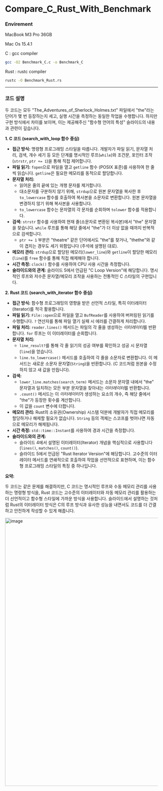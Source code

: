 # Compare_C_Rust_With_Benchmark

### Envirement
MacBook M3 Pro 36GB

Mac Os 15.4.1

C : gcc compiler 

```zsh
gcc -O2 Benchmark_C.c -o Benchmark_C
```

Rust : rustc compiler 

```zsh
rustc -O Benchmark_Rust.rs
```

---
### 코드 설명

두 코드는 모두 "The_Adventures_of_Sherlock_Holmes.txt" 파일에서 "the"라는 단어가 몇 번 등장하는지 세고, 실행 시간을 측정하는 동일한 작업을 수행합니다. 하지만 구현 방식에서 차이를 보이며, 이는 제공해주신 "함수형 언어의 특성" 슬라이드의 내용과 관련이 깊습니다.

**1. C 코드 (search_with_loop 함수 중심)**

* **접근 방식:** 명령형 프로그래밍 스타일을 따릅니다. 개발자가 파일 읽기, 문자열 처리, 검색, 개수 세기 등 모든 단계를 명시적인 루프(`while`)와 조건문, 포인터 조작(`strstr`, `ptr += 1`)을 통해 직접 제어합니다. 
* **파일 읽기:** `fopen`으로 파일을 열고 `getline` 함수 (POSIX 표준)를 사용하여 한 줄씩 읽습니다. `getline`은 필요한 메모리를 동적으로 할당합니다.
* **문자열 처리:**
    * 읽어온 줄의 끝에 있는 개행 문자를 제거합니다.
    * 대소문자를 구분하지 않기 위해, `strdup`으로 원본 문자열을 복사한 후 `to_lowercase` 함수를 호출하여 복사본을 소문자로 변환합니다. 원본 문자열을 변경하지 않기 위해 복사본을 사용합니다.
    * `to_lowercase` 함수는 문자열의 각 문자를 순회하며 `tolower` 함수를 적용합니다.
* **검색:** `strstr` 함수를 사용하여 현재 줄(소문자로 변환된 복사본)에서 "the" 문자열을 찾습니다. `while` 루프를 통해 해당 줄에서 "the"가 더 이상 없을 때까지 반복적으로 검색합니다.
    * `ptr += 1` 부분은 "theatre" 같은 단어에서도 "the"를 찾거나, "thethe"와 같이 겹치는 경우도 세기 위함입니다 (주석에 설명된 대로).
* **메모리 관리:** `strdup`으로 할당된 메모리(`lower_line`)와 `getline`이 할당한 메모리(`line`)를 `free` 함수를 통해 직접 해제해야 합니다.
* **시간 측정:** `clock()` 함수를 사용하여 CPU 사용 시간을 측정합니다.
* **슬라이드와의 관계:** 슬라이드 5에서 언급된 "C Loop Version"에 해당합니다. 명시적인 루프와 저수준 문자열/메모리 조작을 사용하는 전통적인 C 스타일의 구현입니다. 

**2. Rust 코드 (search_with_iterator 함수 중심)**

* **접근 방식:** 함수형 프로그래밍의 영향을 받은 선언적 스타일, 특히 이터레이터(Iterator)를 적극 활용합니다. 
* **파일 읽기:** `File::open`으로 파일을 열고 `BufReader`를 사용하여 버퍼링된 읽기를 수행합니다. `?` 연산자를 통해 파일 열기 실패 시 에러를 간결하게 처리합니다.
* **파일 처리:** `reader.lines()` 메서드는 파일의 각 줄을 생성하는 *이터레이터*를 반환합니다. `for` 루프는 이 이터레이터를 순회합니다.
* **문자열 처리:**
    * `line_result?`를 통해 각 줄 읽기의 성공 여부를 확인하고 성공 시 문자열(`line`)을 얻습니다.
    * `line.to_lowercase()` 메서드를 호출하여 각 줄을 소문자로 변환합니다. 이 메서드는 새로운 소문자 문자열(`String`)을 반환합니다. (C 코드처럼 원본을 수정하지 않고 새 값을 만듭니다).
* **검색:**
    * `lower_line.matches(search_term)` 메서드는 소문자 문자열 내에서 "the" 문자열과 일치하는 모든 부분 문자열을 찾아내는 *이터레이터*를 반환합니다. 
    * `.count()` 메서드는 이 *이터레이터*가 생성하는 요소의 개수, 즉 해당 줄에서 "the"가 등장한 횟수를 계산합니다. 
    * 이 값을 `count` 변수에 더합니다.
* **메모리 관리:** Rust의 소유권(Ownership) 시스템 덕분에 개발자가 직접 메모리를 할당하거나 해제할 필요가 없습니다. `String` 등의 객체는 스코프를 벗어나면 자동으로 메모리가 해제됩니다.
* **시간 측정:** `std::time::Instant`를 사용하여 경과 시간을 측정합니다.
* **슬라이드와의 관계:**
    * 슬라이드 4에서 설명된 이터레이터(Iterator) 개념을 핵심적으로 사용합니다 (`lines()`, `matches()`, `count()`). 
    * 슬라이드 5에서 언급된 "Rust Iterator Version"에 해당합니다. 고수준의 이터레이터 메서드를 연쇄적으로 호출하여 작업을 선언적으로 표현하며, 이는 함수형 프로그래밍 스타일의 특징 중 하나입니다.

**요약:**

두 코드는 같은 문제를 해결하지만, C 코드는 명시적인 루프와 수동 메모리 관리를 사용하는 명령형 방식을, Rust 코드는 고수준의 이터레이터와 자동 메모리 관리를 활용하는 더 선언적이고 함수형 스타일에 가까운 방식을 사용합니다. 슬라이드에서 설명하는 것처럼 Rust의 이터레이터 방식은 C의 루프 방식과 유사한 성능을 내면서도 코드를 더 간결하고 안전하게 작성할 수 있게 해줍니다.

<img width="884" alt="image" src="https://github.com/user-attachments/assets/f0744a82-6140-4dce-899e-3763a177a952" />
